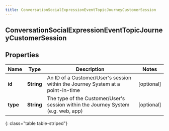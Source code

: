 ```yaml
---
title: ConversationSocialExpressionEventTopicJourneyCustomerSession
---
```

## ConversationSocialExpressionEventTopicJourneyCustomerSession


## Properties

| Name | Type | Description | Notes |
| ------------ | ------------- | ------------- | ------------- |
| **id** | <!----><!---->**String**<!----> | An ID of a Customer/User&#39;s session within the Journey System at a point-in-time |  [optional] |
| **type** | <!----><!---->**String**<!----> | The type of the Customer/User&#39;s session within the Journey System (e.g. web, app) |  [optional] |
{: class="table table-striped"}



